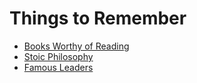 # Things to Remember

* [Books Worthy of Reading](Books.md)
* [Stoic Philosophy](Stoic.md)
* [Famous Leaders](Leaders.md)
